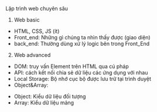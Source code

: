 Lập trình web chuyên sâu

1. Web basic

- HTML, CSS, JS (ít)
- Front_end: Những gì chúng ta nhìn thấy được (giao diện)
- back_end: Thường dùng xử lý logic bên trong Front_End

2. Web advanced

- DOM: truy vấn Element trên HTML qua cú pháp
- API: cách kết nối chia sẻ dữ liệu các ứng dụng với nhau
- Local Storage: Bộ nhớ cục bộ được lưu trữ tại trình duyệt
- Object&Array:

* Object: Kiểu dữ liệu đối tượng
* Array: Kiểu dữ liệu mảng
